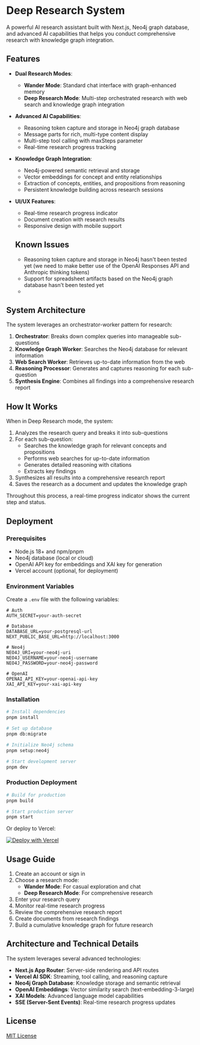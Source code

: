 # Deep Research System

A powerful AI research assistant built with Next.js, Neo4j graph database, and advanced AI capabilities that helps you conduct comprehensive research with knowledge graph integration.

## Features

- **Dual Research Modes**:
  - **Wander Mode**: Standard chat interface with graph-enhanced memory
  - **Deep Research Mode**: Multi-step orchestrated research with web search and knowledge graph integration
  
- **Advanced AI Capabilities**:
  - Reasoning token capture and storage in Neo4j graph database
  - Message parts for rich, multi-type content display
  - Multi-step tool calling with maxSteps parameter
  - Real-time research progress tracking

- **Knowledge Graph Integration**:
  - Neo4j-powered semantic retrieval and storage
  - Vector embeddings for concept and entity relationships
  - Extraction of concepts, entities, and propositions from reasoning
  - Persistent knowledge building across research sessions

- **UI/UX Features**:
  - Real-time research progress indicator
  - Document creation with research results
  - Responsive design with mobile support

  ## Known Issues
  - Reasoning token capture and storage in Neo4j hasn't been tested yet (we need to make better use of the OpenAI Responses API and Anthropic thinking tokens)
  - Support for spreadsheet artifacts based on the Neo4j graph database hasn't been tested yet
  - 

## System Architecture

The system leverages an orchestrator-worker pattern for research:

1. **Orchestrator**: Breaks down complex queries into manageable sub-questions
2. **Knowledge Graph Worker**: Searches the Neo4j database for relevant information
3. **Web Search Worker**: Retrieves up-to-date information from the web
4. **Reasoning Processor**: Generates and captures reasoning for each sub-question
5. **Synthesis Engine**: Combines all findings into a comprehensive research report

## How It Works

When in Deep Research mode, the system:

1. Analyzes the research query and breaks it into sub-questions
2. For each sub-question:
   - Searches the knowledge graph for relevant concepts and propositions
   - Performs web searches for up-to-date information
   - Generates detailed reasoning with citations
   - Extracts key findings
3. Synthesizes all results into a comprehensive research report
4. Saves the research as a document and updates the knowledge graph

Throughout this process, a real-time progress indicator shows the current step and status.

## Deployment

### Prerequisites

- Node.js 18+ and npm/pnpm
- Neo4j database (local or cloud)
- OpenAI API key for embeddings and XAI key for generation
- Vercel account (optional, for deployment)

### Environment Variables

Create a `.env` file with the following variables:

```
# Auth
AUTH_SECRET=your-auth-secret

# Database
DATABASE_URL=your-postgresql-url
NEXT_PUBLIC_BASE_URL=http://localhost:3000

# Neo4j
NEO4J_URI=your-neo4j-uri
NEO4J_USERNAME=your-neo4j-username
NEO4J_PASSWORD=your-neo4j-password

# OpenAI
OPENAI_API_KEY=your-openai-api-key
XAI_API_KEY=your-xai-api-key
```

### Installation

```bash
# Install dependencies
pnpm install

# Set up database
pnpm db:migrate

# Initialize Neo4j schema
pnpm setup:neo4j

# Start development server
pnpm dev
```

### Production Deployment

```bash
# Build for production
pnpm build

# Start production server
pnpm start
```

Or deploy to Vercel:

[![Deploy with Vercel](https://vercel.com/button)](https://vercel.com/new/clone?repository-url=https%3A%2F%2Fgithub.com%2Fyour-username%2Fdeep-research-system)

## Usage Guide

1. Create an account or sign in
2. Choose a research mode:
   - **Wander Mode**: For casual exploration and chat
   - **Deep Research Mode**: For comprehensive research
3. Enter your research query
4. Monitor real-time research progress
5. Review the comprehensive research report
6. Create documents from research findings
7. Build a cumulative knowledge graph for future research

## Architecture and Technical Details

The system leverages several advanced technologies:

- **Next.js App Router**: Server-side rendering and API routes
- **Vercel AI SDK**: Streaming, tool calling, and reasoning capture
- **Neo4j Graph Database**: Knowledge storage and semantic retrieval
- **OpenAI Embeddings**: Vector similarity search (text-embedding-3-large)
- **XAI Models**: Advanced language model capabilities
- **SSE (Server-Sent Events)**: Real-time research progress updates

## License

[MIT License](LICENSE)